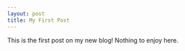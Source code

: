 ```yaml
---
layout: post
title: My First Post
---
```


This is the first post on my new blog! Nothing to enjoy here.
